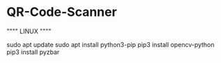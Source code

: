 # QR-Code-Scanner

""""
LINUX
""""

sudo apt update
sudo apt install python3-pip
pip3 install opencv-python
pip3 install pyzbar

